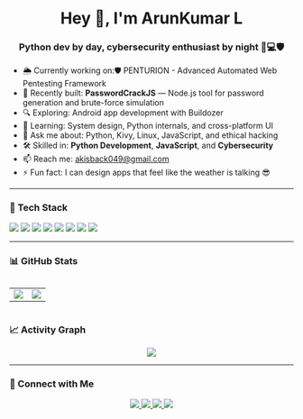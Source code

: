 <h1 align="center">Hey 👋, I'm ArunKumar L</h1>
<h3 align="center">Python dev by day, cybersecurity enthusiast by night 🐍💻🛡️</h3>

- 🌦️ Currently working on:🛡️ PENTURION - Advanced Automated Web Pentesting Framework
- 🔐 Recently built: **PasswordCrackJS** — Node.js tool for password generation and brute-force simulation
- 🔍 Exploring: Android app development with Buildozer
- 🧠 Learning: System design, Python internals, and cross-platform UI
- 💬 Ask me about: Python, Kivy, Linux, JavaScript, and ethical hacking
- 🛠️ Skilled in: **Python Development**, **JavaScript**, and **Cybersecurity**
- 📫 Reach me: [akisback049@gmail.com](mailto:akisback049@gmail.com)
- ⚡ Fun fact: I can design apps that feel like the weather is talking 😎

---

### 🧰 Tech Stack
<p>
  <img src="https://img.shields.io/badge/-Python-3776AB?logo=python&logoColor=white&style=flat" />
  <img src="https://img.shields.io/badge/-JavaScript-F7DF1E?logo=javascript&logoColor=black&style=flat" />
  <img src="https://img.shields.io/badge/-Node.js-339933?logo=nodedotjs&logoColor=white&style=flat" />
  <img src="https://img.shields.io/badge/-Kivy-20B2AA?logo=python&style=flat" />
  <img src="https://img.shields.io/badge/-Buildozer-000000?style=flat&logo=android" />
  <img src="https://img.shields.io/badge/-Linux-FCC624?style=flat&logo=linux&logoColor=black" />
  <img src="https://img.shields.io/badge/-GitHub-181717?style=flat&logo=github" />
  <img src="https://img.shields.io/badge/-Cybersecurity-FF5733?style=flat&logo=hackthebox&logoColor=white" />
</p>

---

### 📊 GitHub Stats
<div style="overflow-x: auto;">
  <table border="0" cellspacing="0" cellpadding="0">
    <tr>
      <td>
        <img src="https://github-readme-stats.vercel.app/api?username=ScriptedByArun47&show_icons=true&theme=radical&cache_seconds=3600" />
      </td>
      <td>
        <img src="https://github-readme-stats.vercel.app/api/top-langs/?username=ScriptedByArun47&layout=compact&theme=radical&cache_seconds=3600" />
      </td>
    </tr>
  </table>
</div>

### 📈 Activity Graph 
<p align="center">
  <img src="https://github-readme-activity-graph.vercel.app/graph?username=ScriptedByArun47&theme=github-compact&hide_border=true" />
</p>





---

### 🔗 Connect with Me
<p align="center">
  <a href="mailto:akisback049@gmail.com">
    <img src="https://img.shields.io/badge/-Email-%23333?style=for-the-badge&logo=gmail&logoColor=white" />
  </a>


  <a href="https://www.instagram.com/scriptedbyarun47?igsh=Nm5tc2V3MXB2ZXVm" target="_blank">
    <img src="https://img.shields.io/badge/-Instagram-E4405F?style=for-the-badge&logo=instagram&logoColor=white" />
  </a>

  <a href="www.linkedin.com/in/arun-kumar-6a3b3a2a3" target="_blank">
    <img src="https://img.shields.io/badge/-LinkedIn-0077B5?style=for-the-badge&logo=linkedin&logoColor=white" />
  </a>

  <a href="https://tryhackme.com/api/v2/badges/public-profile?userPublicId=2090383" target="_blank">
    <img src="https://img.shields.io/badge/-TryHackMe-%23cc0000?style=for-the-badge&logo=tryhackme&logoColor=white" />
  </a>
</p>


